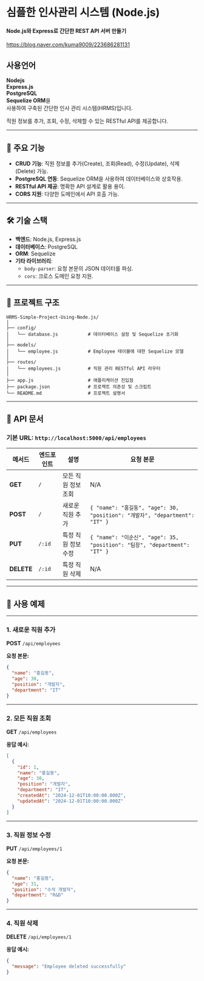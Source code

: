 # 심플한 인사관리 시스템 (Node.js)
#### Node.js와 Express로 간단한 REST API 서버 만들기
https://blog.naver.com/kuma9009/223686281131
## 사용언어

**Nodejs**<br>
**Express.js** <br>
**PostgreSQL**<br>
**Sequelize ORM**을 <br>
사용하여 구축된 간단한 인사 관리 시스템(HRMS)입니다.

직원 정보를 추가, 조회, 수정, 삭제할 수 있는 RESTful API를 제공합니다.

---

## 🚀 주요 기능

- **CRUD 기능**: 직원 정보를 추가(Create), 조회(Read), 수정(Update), 삭제(Delete) 가능.
- **PostgreSQL 연동**: Sequelize ORM을 사용하여 데이터베이스와 상호작용.
- **RESTful API 제공**: 명확한 API 설계로 활용 용이.
- **CORS 지원**: 다양한 도메인에서 API 호출 가능.

---

## 🛠️ 기술 스택

- **백엔드**: Node.js, Express.js
- **데이터베이스**: PostgreSQL
- **ORM**: Sequelize
- **기타 라이브러리**:
  - `body-parser`: 요청 본문의 JSON 데이터를 파싱.
  - `cors`: 크로스 도메인 요청 지원.

---

## 📂 프로젝트 구조

```
HRMS-Simple-Project-Using-Node.js/
│
├── config/
│   └── database.js           # 데이터베이스 설정 및 Sequelize 초기화
│
├── models/
│   └── employee.js           # Employee 테이블에 대한 Sequelize 모델
│
├── routes/
│   └── employees.js          # 직원 관리 RESTful API 라우터
│
├── app.js                    # 애플리케이션 진입점
├── package.json              # 프로젝트 의존성 및 스크립트
└── README.md                 # 프로젝트 설명서
```

---

## 📖 API 문서

### 기본 URL: `http://localhost:5000/api/employees`

| **메서드** | **엔드포인트** | **설명**            | **요청 본문**                                                               |
| ---------- | -------------- | ------------------- | --------------------------------------------------------------------------- |
| **GET**    | `/`            | 모든 직원 정보 조회 | N/A                                                                         |
| **POST**   | `/`            | 새로운 직원 추가    | `{ "name": "홍길동", "age": 30, "position": "개발자", "department": "IT" }` |
| **PUT**    | `/:id`         | 특정 직원 정보 수정 | `{ "name": "이순신", "age": 35, "position": "팀장", "department": "IT" }`   |
| **DELETE** | `/:id`         | 특정 직원 삭제      | N/A                                                                         |

---

## 🧪 사용 예제

---

### 1. 새로운 직원 추가

**POST** `/api/employees`

**요청 본문:**

```json
{
  "name": "홍길동",
  "age": 30,
  "position": "개발자",
  "department": "IT"
}
```

---

### 2. 모든 직원 조회

**GET** `/api/employees`

**응답 예시:**

```json
[
  {
    "id": 1,
    "name": "홍길동",
    "age": 30,
    "position": "개발자",
    "department": "IT",
    "createdAt": "2024-12-01T10:00:00.000Z",
    "updatedAt": "2024-12-01T10:00:00.000Z"
  }
]
```

---

### 3. 직원 정보 수정

**PUT** `/api/employees/1`

**요청 본문:**

```json
{
  "name": "홍길동",
  "age": 31,
  "position": "수석 개발자",
  "department": "R&D"
}
```

---

### 4. 직원 삭제

**DELETE** `/api/employees/1`

**응답 예시:**

```json
{
  "message": "Employee deleted successfully"
}
```
